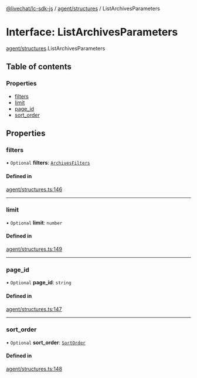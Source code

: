 [@livechat/lc-sdk-js](../README.md) / [agent/structures](../modules/agent_structures.md) / ListArchivesParameters

# Interface: ListArchivesParameters

[agent/structures](../modules/agent_structures.md).ListArchivesParameters

## Table of contents

### Properties

- [filters](agent_structures.ListArchivesParameters.md#filters)
- [limit](agent_structures.ListArchivesParameters.md#limit)
- [page\_id](agent_structures.ListArchivesParameters.md#page_id)
- [sort\_order](agent_structures.ListArchivesParameters.md#sort_order)

## Properties

### filters

• `Optional` **filters**: [`ArchivesFilters`](agent_structures.ArchivesFilters.md)

#### Defined in

[agent/structures.ts:146](https://github.com/livechat/lc-sdk-js/blob/11cc290/src/agent/structures.ts#L146)

___

### limit

• `Optional` **limit**: `number`

#### Defined in

[agent/structures.ts:149](https://github.com/livechat/lc-sdk-js/blob/11cc290/src/agent/structures.ts#L149)

___

### page\_id

• `Optional` **page\_id**: `string`

#### Defined in

[agent/structures.ts:147](https://github.com/livechat/lc-sdk-js/blob/11cc290/src/agent/structures.ts#L147)

___

### sort\_order

• `Optional` **sort\_order**: [`SortOrder`](../enums/objects.SortOrder.md)

#### Defined in

[agent/structures.ts:148](https://github.com/livechat/lc-sdk-js/blob/11cc290/src/agent/structures.ts#L148)
